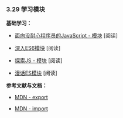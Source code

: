 ### 3.29 学习模块

**基础学习：**

- [面向没耐心程序员的JavaScript - 模块](http://exploringjs.com/impatient-js/ch_modules.html) [阅读]

- [深入ES6模块](https://ponyfoo.com/articles/es6-modules-in-depth) [阅读]

- [探索JS - 模块](http://exploringjs.com/es6/ch_modules.html#ch_modules) [阅读]

- [漫话ES模块](https://hacks.mozilla.org/2018/03/es-modules-a-cartoon-deep-dive/) [阅读]

**参考文献与文档：**

- [MDN - export](https://developer.mozilla.org/en-US/docs/Web/JavaScript/Reference/Statements/export)

- [MDN - import](https://developer.mozilla.org/en-US/docs/Web/JavaScript/Reference/Statements/import)

